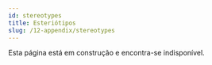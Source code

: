```yaml
---
id: stereotypes
title: Esteriótipos
slug: /12-appendix/stereotypes
---
```


Esta página está em construção e encontra-se indisponível.
